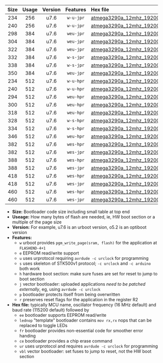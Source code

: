 |Size|Usage|Version|Features|Hex file|
|:-:|:-:|:-:|:-:|:--|
|234|256|u7.6|`w-u-jpr`|[atmega3290a_12mhz_19200bps_ur_vbl.hex](https://raw.githubusercontent.com/stefanrueger/urboot/main//atmega3290a_12mhz_19200bps_ur_vbl.hex)|
|240|256|u7.6|`w-u-jpr`|[atmega3290a_12mhz_19200bps_lednop_ur_vbl.hex](https://raw.githubusercontent.com/stefanrueger/urboot/main//atmega3290a_12mhz_19200bps_lednop_ur_vbl.hex)|
|298|384|u7.6|`weu-jpr`|[atmega3290a_12mhz_19200bps_ee_ur_vbl.hex](https://raw.githubusercontent.com/stefanrueger/urboot/main//atmega3290a_12mhz_19200bps_ee_ur_vbl.hex)|
|304|384|u7.6|`weu-jpr`|[atmega3290a_12mhz_19200bps_ee_lednop_ur_vbl.hex](https://raw.githubusercontent.com/stefanrueger/urboot/main//atmega3290a_12mhz_19200bps_ee_lednop_ur_vbl.hex)|
|322|384|u7.6|`weu-jpr`|[atmega3290a_12mhz_19200bps_ee_lednop_fr_ur_vbl.hex](https://raw.githubusercontent.com/stefanrueger/urboot/main//atmega3290a_12mhz_19200bps_ee_lednop_fr_ur_vbl.hex)|
|332|384|u7.6|`w-s-jpr`|[atmega3290a_12mhz_19200bps_vbl.hex](https://raw.githubusercontent.com/stefanrueger/urboot/main//atmega3290a_12mhz_19200bps_vbl.hex)|
|338|384|u7.6|`w-s-jpr`|[atmega3290a_12mhz_19200bps_lednop_vbl.hex](https://raw.githubusercontent.com/stefanrueger/urboot/main//atmega3290a_12mhz_19200bps_lednop_vbl.hex)|
|350|384|u7.6|`weu-jpr`|[atmega3290a_12mhz_19200bps_ee_lednop_fr_ce_ur_vbl.hex](https://raw.githubusercontent.com/stefanrueger/urboot/main//atmega3290a_12mhz_19200bps_ee_lednop_fr_ce_ur_vbl.hex)|
|234|512|u7.6|`w-u-hpr`|[atmega3290a_12mhz_19200bps_ur.hex](https://raw.githubusercontent.com/stefanrueger/urboot/main//atmega3290a_12mhz_19200bps_ur.hex)|
|240|512|u7.6|`w-u-hpr`|[atmega3290a_12mhz_19200bps_lednop_ur.hex](https://raw.githubusercontent.com/stefanrueger/urboot/main//atmega3290a_12mhz_19200bps_lednop_ur.hex)|
|294|512|u7.6|`weu-hpr`|[atmega3290a_12mhz_19200bps_ee_ur.hex](https://raw.githubusercontent.com/stefanrueger/urboot/main//atmega3290a_12mhz_19200bps_ee_ur.hex)|
|300|512|u7.6|`weu-hpr`|[atmega3290a_12mhz_19200bps_ee_lednop_ur.hex](https://raw.githubusercontent.com/stefanrueger/urboot/main//atmega3290a_12mhz_19200bps_ee_lednop_ur.hex)|
|318|512|u7.6|`weu-hpr`|[atmega3290a_12mhz_19200bps_ee_lednop_fr_ur.hex](https://raw.githubusercontent.com/stefanrueger/urboot/main//atmega3290a_12mhz_19200bps_ee_lednop_fr_ur.hex)|
|328|512|u7.6|`w-s-hpr`|[atmega3290a_12mhz_19200bps.hex](https://raw.githubusercontent.com/stefanrueger/urboot/main//atmega3290a_12mhz_19200bps.hex)|
|334|512|u7.6|`w-s-hpr`|[atmega3290a_12mhz_19200bps_lednop.hex](https://raw.githubusercontent.com/stefanrueger/urboot/main//atmega3290a_12mhz_19200bps_lednop.hex)|
|346|512|u7.6|`weu-hpr`|[atmega3290a_12mhz_19200bps_ee_lednop_fr_ce_ur.hex](https://raw.githubusercontent.com/stefanrueger/urboot/main//atmega3290a_12mhz_19200bps_ee_lednop_fr_ce_ur.hex)|
|382|512|u7.6|`wes-hpr`|[atmega3290a_12mhz_19200bps_ee.hex](https://raw.githubusercontent.com/stefanrueger/urboot/main//atmega3290a_12mhz_19200bps_ee.hex)|
|382|512|u7.6|`wes-jpr`|[atmega3290a_12mhz_19200bps_ee_vbl.hex](https://raw.githubusercontent.com/stefanrueger/urboot/main//atmega3290a_12mhz_19200bps_ee_vbl.hex)|
|388|512|u7.6|`wes-hpr`|[atmega3290a_12mhz_19200bps_ee_lednop.hex](https://raw.githubusercontent.com/stefanrueger/urboot/main//atmega3290a_12mhz_19200bps_ee_lednop.hex)|
|388|512|u7.6|`wes-jpr`|[atmega3290a_12mhz_19200bps_ee_lednop_vbl.hex](https://raw.githubusercontent.com/stefanrueger/urboot/main//atmega3290a_12mhz_19200bps_ee_lednop_vbl.hex)|
|418|512|u7.6|`wes-hpr`|[atmega3290a_12mhz_19200bps_ee_lednop_fr.hex](https://raw.githubusercontent.com/stefanrueger/urboot/main//atmega3290a_12mhz_19200bps_ee_lednop_fr.hex)|
|418|512|u7.6|`wes-jpr`|[atmega3290a_12mhz_19200bps_ee_lednop_fr_vbl.hex](https://raw.githubusercontent.com/stefanrueger/urboot/main//atmega3290a_12mhz_19200bps_ee_lednop_fr_vbl.hex)|
|460|512|u7.6|`wes-hpr`|[atmega3290a_12mhz_19200bps_ee_lednop_fr_ce.hex](https://raw.githubusercontent.com/stefanrueger/urboot/main//atmega3290a_12mhz_19200bps_ee_lednop_fr_ce.hex)|
|460|512|u7.6|`wes-jpr`|[atmega3290a_12mhz_19200bps_ee_lednop_fr_ce_vbl.hex](https://raw.githubusercontent.com/stefanrueger/urboot/main//atmega3290a_12mhz_19200bps_ee_lednop_fr_ce_vbl.hex)|

- **Size:** Bootloader code size including small table at top end
- **Useage:** How many bytes of flash are needed, ie, HW boot section or a multiple of the page size
- **Version:** For example, u7.6 is an urboot version, o5.2 is an optiboot version
- **Features:**
  + `w` urboot provides `pgm_write_page(sram, flash)` for the application at `FLASHEND-4+1`
  + `e` EEPROM read/write support
  + `u` uses urprotocol requiring `avrdude -c urclock` for programming
  + `s` uses skeleton of STK500v1 protocol; `-c urclock` and `-c arduino` both work
  + `h` hardware boot section: make sure fuses are set for reset to jump to boot section
  + `j` vector bootloader: uploaded applications *need to be patched externally*, eg, using `avrdude -c urclock`
  + `p` bootloader protects itself from being overwritten
  + `r` preserves reset flags for the application in the register R2
- **Hex file:** typically MCU name, oscillator frequency (16 MHz default) and baud rate (115200 default) followed by
  + `ee` bootloader supports EEPROM read/write
  + `lednop` "template" bootloader contains `mov rx,rx` nops that can be replaced to toggle LEDs
  + `fr` bootloader provides non-essential code for smoother error handing
  + `ce` bootloader provides a chip erase command
  + `ur` uses urprotocol and requires `avrdude -c urclock` for programming
  + `vbl` vector bootloader: set fuses to jump to reset, not the HW boot section
